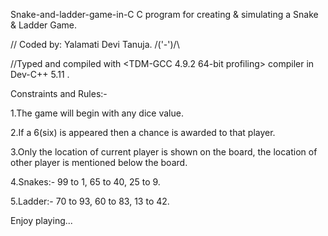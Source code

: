 Snake-and-ladder-game-in-C
C program for creating & simulating a Snake & Ladder Game.

// Coded by: Yalamati Devi Tanuja. /\('-')/\

//Typed and compiled with <TDM-GCC 4.9.2 64-bit profiling> compiler in Dev-C++ 5.11 .

Constraints and Rules:-

1.The game will begin with any dice value.

2.If a 6(six) is appeared then a chance is awarded to that player.

3.Only the location of current player is shown on the board, the location of other player is mentioned below the board.

4.Snakes:- 99 to 1, 65 to 40, 25 to 9.

5.Ladder:- 70 to 93, 60 to 83, 13 to 42.

Enjoy playing...

